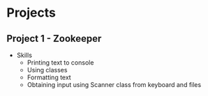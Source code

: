 # Projects

## Project 1 - Zookeeper
* Skills
	* Printing text to console
   	* Using classes
   	* Formatting text
   	* Obtaining input using Scanner class from keyboard and files
